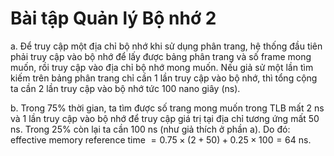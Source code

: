# Bài tập Quản lý Bộ nhớ 2

a. Để truy cập một địa chỉ bộ nhớ khi sử dụng phân trang, hệ thống đầu tiên phải truy cập vào bộ nhớ để lấy được bảng phân trang và số frame mong muốn, rồi truy cập vào địa chỉ bộ nhớ mong muốn. Nếu giả sử một lần tìm kiếm trên bảng phân trang chỉ cần 1 lần truy cập vào bộ nhớ, thì tổng cộng ta cần 2 lần truy cập vào bộ nhớ tức 100 nano giây (ns).

b. Trong 75% thời gian, ta tìm được số trang mong muốn trong TLB mất 2 ns và 1 lần truy cập vào bộ nhớ để truy cập giá trị tại địa chỉ tương ứng mất 50 ns. Trong 25% còn lại ta cần 100 ns (như giả thích ở phần a). Do đó:
effective memory reference time $= 0.75 \times (2 + 50) + 0.25 \times 100 = 64$ ns.
